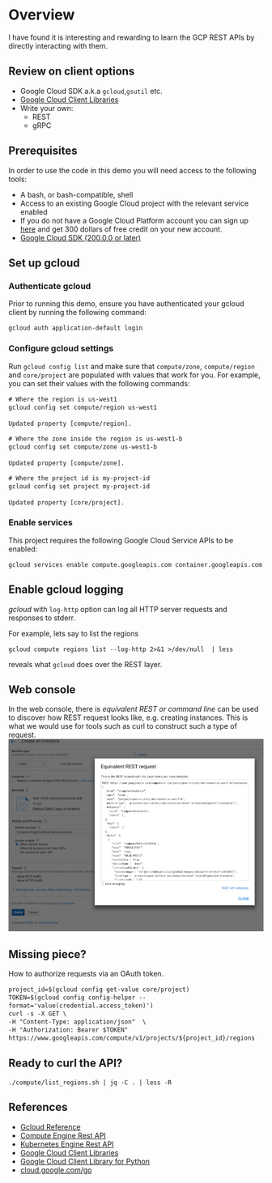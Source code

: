# Overview
I have found it is interesting and rewarding to learn the GCP REST APIs by directly interacting with 
them. 

## Review on client options 
* Google Cloud SDK a.k.a `gcloud`,`gsutil` etc. 
* [Google Cloud Client Libraries](https://cloud.google.com/apis/docs/cloud-client-libraries)
* Write your own:
  - REST
  - gRPC

## Prerequisites

In order to use the code in this demo you will need access to the following tools:

* A bash, or bash-compatible, shell
* Access to an existing Google Cloud project with the relevant service enabled
* If you do not have a Google Cloud Platform account you can sign up [here](https://cloud.google.com) and get 300 dollars of free credit on your new account.
* [Google Cloud SDK (200.0.0 or later)](https://cloud.google.com/sdk/downloads)

## Set up gcloud

### Authenticate gcloud

Prior to running this demo, ensure you have authenticated your gcloud client by running the following command:

```console
gcloud auth application-default login
```

### Configure gcloud settings

Run `gcloud config list` and make sure that `compute/zone`, `compute/region` and `core/project` are populated with values that work for you. For example, you can set their values with the following commands:

```console
# Where the region is us-west1
gcloud config set compute/region us-west1

Updated property [compute/region].
```

```console
# Where the zone inside the region is us-west1-b
gcloud config set compute/zone us-west1-b

Updated property [compute/zone].
```

```console
# Where the project id is my-project-id
gcloud config set project my-project-id

Updated property [core/project].
```

### Enable services

This project requires the following Google Cloud Service APIs to be enabled:

```
gcloud services enable compute.googleapis.com container.googleapis.com 
```

## Enable gcloud logging
*gcloud* with `log-http` option can log all HTTP server requests and responses to stderr. 

For example, lets say to list the regions
```
gcloud compute regions list --log-http 2>&1 >/dev/null  | less
```
reveals what `gcloud` does over the REST layer.

## Web console
In the web console, there is *equivalent REST or command line* can be used to discover 
how REST request  looks like, e.g. creating instances. This is what we would use for 
tools such as curl to construct such a type of request.
![create instance REST](images/rest.png)

## Missing piece? 
How to authorize requests via an OAuth token. 
```
project_id=$(gcloud config get-value core/project)
TOKEN=$(gcloud config config-helper --format='value(credential.access_token)')
curl -s -X GET \
-H "Content-Type: application/json"  \
-H "Authorization: Bearer $TOKEN" https://www.googleapis.com/compute/v1/projects/${project_id}/regions
```

## Ready to curl the API?
```
./compute/list_regions.sh | jq -C . | less -R
```

## References
* [Gcloud Reference](https://cloud.google.com/sdk/gcloud/reference/)
* [Compute Engine Rest API](https://cloud.google.com/compute/docs/reference/rest/v1/)
* [Kubernetes Engine Rest API](https://cloud.google.com/kubernetes-engine/docs/reference/rest/)
* [Google Cloud Client Libraries](https://cloud.google.com/apis/docs/client-libraries-explained)
* [Google Cloud Client Library for Python](https://googleapis.github.io/google-cloud-python/latest/index.html)
* [cloud.google.com/go](https://godoc.org/cloud.google.com/go)
